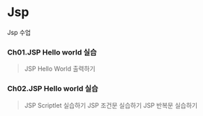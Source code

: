 # Jsp
Jsp 수업

### Ch01.JSP Hello world 실습
> JSP Hello World 출력하기

### Ch02.JSP Hello world 실습
> JSP Scriptlet 실습하기
> JSP 조건문 실습하기
> JSP 반복문 실습하기 



